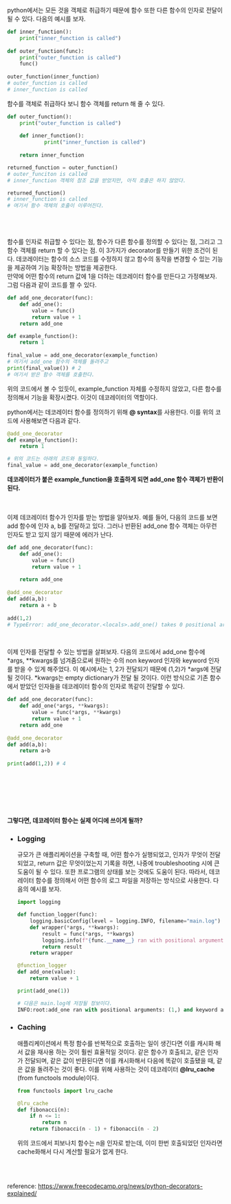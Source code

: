 

python에서는 모든 것을 객체로 취급하기 때문에 함수 또한 다른 함수의 인자로 전달이 될 수 있다. 다음의 예시를 보자. 

```python
def inner_function():
	print("inner_function is called")
    
def outer_function(func):
	print("outer_function is called")
 	func()
   
outer_function(inner_function)
# outer_function is called
# inner_function is called
```

함수를 객체로 취급하다 보니 함수 객체를 return 해 줄 수 있다. 

```python
def outer_function():
	print("outer_function is called")
    
	def inner_function():
    		print("inner_function is called")
      
	return inner_function

returned_function = outer_function()
# outer_funciton is called
# inner_function 객체의 참조 값을 받았지만, 아직 호출은 하지 않았다. 

returned_function()
# inner_function is called
# 여기서 함수 객체의 호출이 이루어진다.
```
<br  />
<br  />
<br  />
함수를 인자로 취급할 수 있다는 점, 함수가 다른 함수를 정의할 수 있다는 점, 그리고 그 함수 객체를 return 할 수 있다는 점. 이 3가지가 decorator를 만들기 위한 조건이 된다. 데코레이터는 함수의 소스 코드를 수정하지 않고 함수의 동작을 변경할 수 있는 기능을 제공하여 기능 확장하는 방법을 제공한다. 

<br />
만약에 어떤 함수의 return 값에 1을 더하는 데코레이터 함수를 만든다고 가정해보자. 그럼 다음과 같이 코드를 짤 수 있다. 

```python
def add_one_decorator(func):
	def add_one():
    	value = func()
        return value + 1
	return add_one

def example_function():
	return 1
    
final_value = add_one_decorator(example_function)
# 여기서 add_one 함수의 객체를 돌려주고
print(final_value()) # 2
# 여기서 받은 함수 객체를 호출한다. 
```

위의 코드에서 볼 수 있듯이, example_function 자체를 수정하지 않았고, 다른 함수를 정의해서 기능을 확장시켰다. 이것이 데코레이터의 역할이다. 

python에서는 데코레이터 함수를 정의하기 위해 **@ syntax**를 사용한다. 이를 위의 코드에 사용해보면 다음과 같다. 

```python
@add_one_decorator
def example_function():
	return 1

# 위의 코드는 아래의 코드와 동일하다.
final_value = add_one_decorator(example_function)
```

**데코레이터가 붙은 example_function을 호출하게 되면 add_one 함수 객체가 반환이 된다.** 

<br />
<br />
이제 데코레이터 함수가 인자를 받는 방법을 알아보자. 예를 들어, 다음의 코드를 보면 add 함수에 인자 a, b를 전달하고 있다. 그러나 반환된 add_one 함수 객체는 아무런 인자도 받고 있지 않기 때문에 에러가 난다.

```python
def add_one_decorator(func):
	def add_one():
    	value = func()
        return value + 1
        
    return add_one
    
@add_one_decorator
def add(a,b):
	return a + b
    
add(1,2)
# TypeError: add_one_decorator.<locals>.add_one() takes 0 positional arguments but 2 were given
```
<br />

이제 인자를 전달할 수 있는 방법을 살펴보자. 다음의 코드에서 add_one 함수에 *args, **kwargs를 넘겨줌으로써 원하는 수의 non keyword 인자와 keyword 인자를 받을 수 있게 해주었다. 이 예시에서는 1, 2가 전달되기 때문에 (1,2)가 *args에 전달 될 것이다. *kwargs는 empty dictionary가 전달 될 것이다. 이런 방식으로 기존 함수에서 받았던 인자들을 데코레이터 함수의 인자로 똑같이 전달할 수 있다.

```python
def add_one_decorator(func):
	def add_one(*args, **kwargs):
		value = func(*args, **kwargs)
		return value + 1
	return add_one
     
@add_one_decorator
def add(a,b):
	return a+b
  
print(add(1,2)) # 4
```
<br  />
<br  />
<br  />
<br  />
<br />


**그렇다면, 데코레이터 함수는 실제 어디에 쓰이게 될까?** 

- ### **Logging**
    
    규모가 큰 애플리케이션을 구축할 때, 어떤 함수가 실행되었고, 인자가 무엇이 전달되었고, return 값은 무엇이었는지 기록을 하면, 나중에 troubleshooting 시에 큰 도움이 될 수 있다. 또한 프로그램의 상태를 보는 것에도 도움이 된다. 따라서, 데코레이터 함수를 정의해서 어떤 함수의 로그 파일을 저장하는 방식으로 사용한다. 다음의 예시를 보자. 
    
    ```python
    import logging
    
    def function_logger(func):
        logging.basicConfig(level = logging.INFO, filename="main.log")
        def wrapper(*args, **kwargs):
            result = func(*args, **kwargs)
            logging.info(f"{func.__name__} ran with positional arguments: {args} and keyword arguments: {kwargs}. Return value: {result}")
            return result
        return wrapper
    
    @function_logger
    def add_one(value):
        return value + 1
    
    print(add_one(1))
    
    # 다음은 main.log에 저장될 정보이다.
    INFO:root:add_one ran with positional arguments: (1,) and keyword arguments: {}. Return value: 2
    ```
    
- ### **Caching**
    
    애플리케이션에서 특정 함수를 반복적으로 호출하는 일이 생긴다면 이를 캐시화 해서 값을 재사용 하는 것이 훨씬 효율적일 것이다. 같은 함수가 호출되고, 같은 인자가 전달되며, 같은 값이 반환된다면 이를 캐시화해서 다음에 똑같이 호출됐을 때, 같은 값을 돌려주는 것이 좋다. 이를 위해 사용하는 것이 데코레이터 **@lru_cache** (from functools module)이다.
    
    ```python
    from functools import lru_cache
    
    @lru_cache
    def fibonacci(n):
        if n <= 1:
            return n
        return fibonacci(n - 1) + fibonacci(n - 2)
    ```
    
    위의 코드에서 피보나치 함수는 n을 인자로 받는데, 이미 한번 호출되었던 인자라면 cache화해서 다시 계산할 필요가 없게 한다. 

<br  />
<br  />

    

reference: https://www.freecodecamp.org/news/python-decorators-explained/
